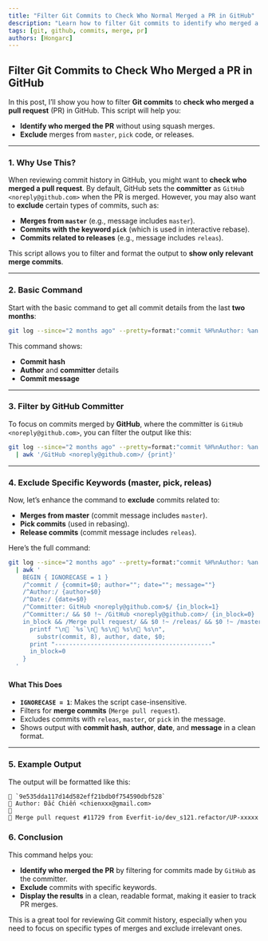 ```yaml
---
title: "Filter Git Commits to Check Who Normal Merged a PR in GitHub"
description: "Learn how to filter Git commits to identify who merged a PR and exclude irrelevant commits using a simple bash script."
tags: [git, github, commits, merge, pr]
authors: [Hongarc]
---
```


## Filter Git Commits to Check Who Merged a PR in GitHub

In this post, I’ll show you how to filter **Git commits** to **check who merged a pull request** (PR) in GitHub. This script will help you:

- **Identify who merged the PR** without using squash merges.
- **Exclude** merges from `master`, `pick` code, or releases.

---
<!-- truncate -->

### 1. **Why Use This?**

When reviewing commit history in GitHub, you might want to **check who merged a pull request**. By default, GitHub sets the **committer** as `GitHub <noreply@github.com>` when the PR is merged. However, you may also want to **exclude** certain types of commits, such as:

- **Merges from `master`** (e.g., message includes `master`).
- **Commits with the keyword `pick`** (which is used in interactive rebase).
- **Commits related to releases** (e.g., message includes `releas`).

This script allows you to filter and format the output to **show only relevant merge commits**.

---

### 2. **Basic Command**

Start with the basic command to get all commit details from the last **two months**:

```bash
git log --since="2 months ago" --pretty=format:"commit %H%nAuthor: %an <%ae>%nCommitter: %cn <%ce>%n%s%n"
```

This command shows:

- **Commit hash**
- **Author** and **committer** details
- **Commit message**

---

### 3. **Filter by GitHub Committer**

To focus on commits merged by **GitHub**, where the committer is `GitHub <noreply@github.com>`, you can filter the output like this:

```bash
git log --since="2 months ago" --pretty=format:"commit %H%nAuthor: %an <%ae>%nCommitter: %cn <%ce>%n%s%n" \
  | awk '/GitHub <noreply@github.com>/ {print}'
```

---

### 4. **Exclude Specific Keywords (master, pick, releas)**

Now, let’s enhance the command to **exclude** commits related to:

- **Merges from master** (commit message includes `master`).
- **Pick commits** (used in rebasing).
- **Release commits** (commit message includes `releas`).

Here’s the full command:

```bash
git log --since="2 months ago" --pretty=format:"commit %H%nAuthor: %an <%ae>%nCommitter: %cn <%ce>%nDate: %ad%n%s%n" \
  | awk '
    BEGIN { IGNORECASE = 1 }
    /^commit / {commit=$0; author=""; date=""; message=""}
    /^Author:/ {author=$0}
    /^Date:/ {date=$0}
    /^Committer: GitHub <noreply@github.com>$/ {in_block=1}
    /^Committer:/ && $0 !~ /GitHub <noreply@github.com>/ {in_block=0}
    in_block && /Merge pull request/ && $0 !~ /releas/ && $0 !~ /master/ && $0 !~ /pick/ {
      printf "\n🔹 `%s`\n👤 %s\n📅 %s\n📝 %s\n",
        substr(commit, 8), author, date, $0;
      print "--------------------------------------------"
      in_block=0
    }
  '
```

#### What This Does

- **`IGNORECASE = 1`**: Makes the script case-insensitive.
- Filters for **merge commits** (`Merge pull request`).
- Excludes commits with `releas`, `master`, or `pick` in the message.
- Shows output with **commit hash**, **author**, **date**, and **message** in a clean format.

---

### 5. **Example Output**

The output will be formatted like this:

```
🔹 `9e535dda117d14d582eff21bdb0f754590dbf528`
👤 Author: Đắc Chiến <chienxxx@gmail.com>
📅
📝 Merge pull request #11729 from Everfit-io/dev_s121.refactor/UP-xxxxx
```

### 6. **Conclusion**

This command helps you:

- **Identify who merged the PR** by filtering for commits made by `GitHub` as the committer.
- **Exclude** commits with specific keywords.
- **Display the results** in a clean, readable format, making it easier to track PR merges.

This is a great tool for reviewing Git commit history, especially when you need to focus on specific types of merges and exclude irrelevant ones.
